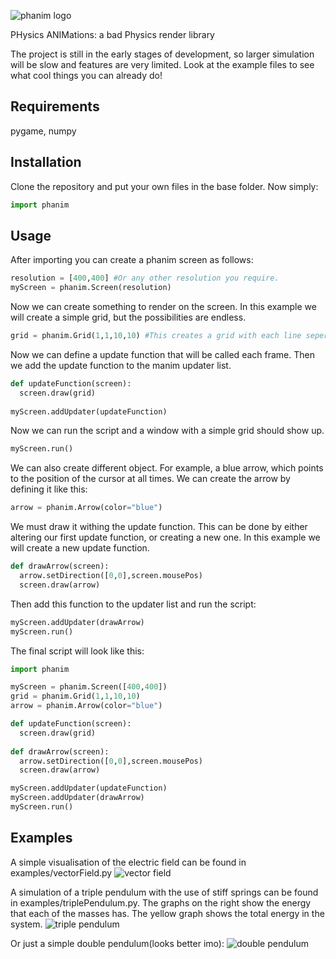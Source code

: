 ![phanim logo](https://github.com/quirijndaboyy/phanim/blob/main/phanim/icon.png)

PHysics ANIMations: 
a bad Physics render library

The project is still in the early stages of development, so larger simulation will be slow and features are very limited. Look at the example files to see what cool things you can already do!

## Requirements
pygame, numpy

## Installation
Clone the repository and put your own files in the base folder. Now simply:

```python
import phanim
```

## Usage

After importing you can create a phanim screen as follows:

```python
resolution = [400,400] #Or any other resolution you require.
myScreen = phanim.Screen(resolution)

```
Now we can create something to render on the screen. In this example we will create a simple grid, but the possibilities are endless.

```python
grid = phanim.Grid(1,1,10,10) #This creates a grid with each line seperated by 1, and 10 lines to each side of the origin.
```

Now we can define a update function that will be called each frame. Then we add the update function to the manim updater list.

```python
def updateFunction(screen):
  screen.draw(grid)
  
myScreen.addUpdater(updateFunction)
```
Now we can run the script and a window with a simple grid should show up.

```python
myScreen.run()
```
We can also create different object. For example, a blue arrow, which points to the position of the cursor at all times.
We can create the arrow by defining it like this:

```python
arrow = phanim.Arrow(color="blue")
```
We must draw it withing the update function. This can be done by either altering our first update function, or creating a new one. In this example we will create a new update function.

```python
def drawArrow(screen):
  arrow.setDirection([0,0],screen.mousePos)
  screen.draw(arrow)
```
Then add this function to the updater list and run the script:

```python
myScreen.addUpdater(drawArrow)
myScreen.run()
```
The final script will look like this:

```python
import phanim

myScreen = phanim.Screen([400,400])
grid = phanim.Grid(1,1,10,10)
arrow = phanim.Arrow(color="blue")

def updateFunction(screen):
  screen.draw(grid)
  
def drawArrow(screen):
  arrow.setDirection([0,0],screen.mousePos)
  screen.draw(arrow)

myScreen.addUpdater(updateFunction)
myScreen.addUpdater(drawArrow)
myScreen.run()
```



## Examples

A simple visualisation of the electric field can be found in examples/vectorField.py
![vector field](https://github.com/quirijndaboyy/phanim/blob/main/gifs/vectorFIeld.gif)

A simulation of a triple pendulum with the use of stiff springs can be found in examples/triplePendulum.py. The graphs on the right show the energy that each of the masses has. The yellow graph shows the total energy in the system.
![triple pendulum](https://github.com/quirijndaboyy/phanim/blob/main/gifs/pendulum.gif)

Or just a simple double pendulum(looks better imo):
![double pendulum](https://github.com/quirijndaboyy/phanim/blob/main/gifs/double_pendulum.gif)




